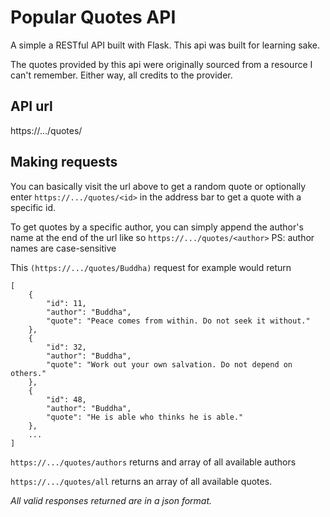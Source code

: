 # Popular Quotes API

A simple a RESTful API built with Flask. This api was built for learning sake.

The quotes provided by this api were originally sourced from a resource I can't remember. Either way, all credits to the provider.

## API url
https://.../quotes/

## Making requests
You can basically visit the url above to get a random quote or optionally enter `https://.../quotes/<id>` in the address bar to get a quote with a specific id.

To get quotes by a specific author, you can simply append the author's name at the end of the url like so `https://.../quotes/<author>`
PS: author names are case-sensitive

This `(https://.../quotes/Buddha)` request for example would return
```
[
    {
        "id": 11,
        "author": "Buddha",
        "quote": "Peace comes from within. Do not seek it without."
    },
    {
        "id": 32,
        "author": "Buddha",
        "quote": "Work out your own salvation. Do not depend on others."
    },
    {
        "id": 48,
        "author": "Buddha",
        "quote": "He is able who thinks he is able."
    },
    ...
]
```

`https://.../quotes/authors` returns and array of all available authors

`https://.../quotes/all` returns an array of all available quotes.


*All valid responses returned are in a json format.*
